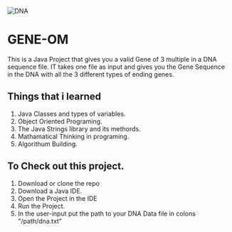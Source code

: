 ![DNA](https://cdn.dribbble.com/users/1626229/screenshots/5182140/attachments/1135140/dna_challenge_copia.jpg)
# GENE-OM
This is a Java Project that gives you a valid Gene of 3 multiple in a DNA sequence file. IT takes one file as input and gives you the Gene Sequence in the DNA with all the 3 different types of ending genes.

## Things that i learned
1. Java Classes and types of variables.
2. Object Oriented Programing.
3. The Java Strings library and its methords.
4. Mathamatical Thinking in programing.
5. Algorithum Building.

## To Check out this project.
1. Download or clone the repo
2. Download a Java IDE.
3. Open the Project in the IDE
4. Run the Project.
5. In the user-input put the path to your DNA Data file in colons "/path/dna.txt"
